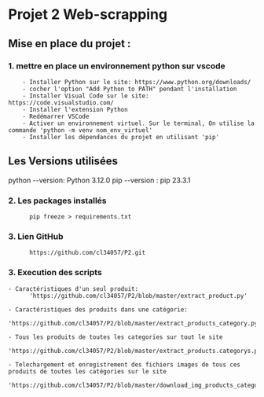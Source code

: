 # Projet 2  Web-scrapping

## Mise en place du projet :

### 1. mettre en place un environnement python sur vscode


        - Installer Python sur le site: https://www.python.org/downloads/
        - cocher l'option "Add Python to PATH" pendant l'installation
        - Installer Visual Code sur le site: https://code.visualstudio.com/
        - Installer l'extension Python
        - Redémarrer VSCode
        - Activer un environnement virtuel. Sur le terminal, On utilise la commande 'python -m venv nom_env_virtuel'
        - Installer les dépendances du projet en utilisant 'pip'

Les Versions utilisées
----------------------
python --version: Python 3.12.0
pip --version   : pip 23.3.1

### 2. Les packages installés

          pip freeze > requirements.txt

### 3. Lien GitHub

          https://github.com/cl34057/P2.git

### 3. Execution des scripts

    - Caractéristiques d'un seul produit:
          'https://github.com/cl34057/P2/blob/master/extract_product.py'

    - Caractéristiques des produits dans une catégorie:
            'https://github.com/cl34057/P2/blob/master/extract_products_category.py'

    - Tous les produits de toutes les categories sur tout le site
           'https://github.com/cl34057/P2/blob/master/extract_products.categorys.py'

    - Telechargement et enregistrement des fichiers images de tous ces produits de toutes les catégories sur le site
            'https://github.com/cl34057/P2/blob/master/download_img_products_categorys.py'
